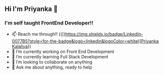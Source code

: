 ## Hi I'm Priyanka 👋

### I'm self taught FrontEnd Developer!!
- 📫 Reach me through!! 
({[(https://img.shields.io/badge/LinkedIn-0077B5?style=for-the-badge&logo=linkedin&logoColor=white)][Priyanka Kalaliya](https://www.linkedin.com/in/priyanka-kalaliya/)})
- 🔭 I’m currently working on Front End Development
- 🌱 I’m currently learning Full Stack Development
- 👯 I’m looking to collaborate on anything
- 💬 Ask me about anything, ready to help
 
